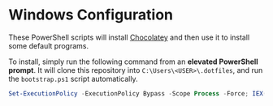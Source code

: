 # Windows Configuration

These PowerShell scripts will install [Chocolatey](https://chocolatey.org/install) and then use it to install some default programs.

To install, simply run the following command from an **elevated PowerShell prompt**. It will clone this repository into `C:\Users\<USER>\.dotfiles`, and run the `bootstrap.ps1` script automatically.

```powershell
Set-ExecutionPolicy -ExecutionPolicy Bypass -Scope Process -Force; IEX(New-Object Net.WebClient).DownloadString('https://raw.githubusercontent.com/gtjamesa/.dotfiles/main/windows/bootstrap.ps1')
```
